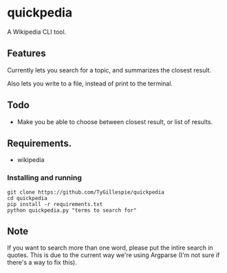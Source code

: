 # quickpedia

A Wikipedia CLI tool.

## Features

Currently lets you search for a topic, and summarizes the closest result.

Also lets you write to a file, instead of print to the terminal.

## Todo

* Make you be able to choose between closest result, or list of results.

## Requirements.

* wikipedia

### Installing and running

```batch
git clone https://github.com/TyGillespie/quickpedia
cd quickpedia
pip install -r requirements.txt
python quickpedia.py "terms to search for"
```

## Note

If you want to search more than one word, please put the intire search in quotes. This is due to the current way we're using Argparse (I'm not sure if there's a way to fix this).
